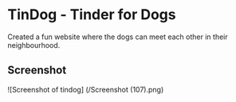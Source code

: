 # TinDog - Tinder for Dogs

Created a fun website where the dogs can meet each other in their neighbourhood.

## Screenshot
![Screenshot of tindog] (/Screenshot (107).png)
